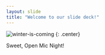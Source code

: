 ```yaml
---
layout: slide
title: "Welcome to our slide deck!"
---
```


![winter-is-coming](https://cloud.githubusercontent.com/assets/16547949/25401218/203cc85a-29c3-11e7-8bbf-8c7d4a6b81b2.jpg)
{: .center}

Sweet, Open Mic Night!
